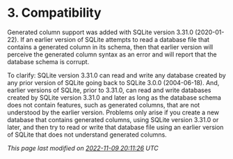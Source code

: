 # 3\. Compatibility


Generated column support was added with SQLite version 3\.31\.0
(2020\-01\-22\). If an earlier version of SQLite attempts to read
a database file that contains a generated column in its schema, then
that earlier version will perceive the generated column syntax as an
error and will report that the database schema is corrupt.



To clarify: SQLite version 3\.31\.0 can read and write any database
created by any prior version of SQLite going back to 
SQLite 3\.0\.0 (2004\-06\-18\). And, earlier versions of SQLite,
prior to 3\.31\.0, can read and write databases created by SQLite
version 3\.31\.0 and later as long
as the database schema does not contain features, such as
generated columns, that are not understood by the earlier version.
Problems only arise if you create a new database that contains
generated columns, using SQLite version 3\.31\.0 or later, and then
try to read or write that database file using an earlier version of
SQLite that does not understand generated columns.


*This page last modified on [2022\-11\-09 20:11:26](https://sqlite.org/docsrc/honeypot) UTC* 


